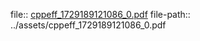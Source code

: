 file:: [cppeff_1729189121086_0.pdf](../assets/cppeff_1729189121086_0.pdf)
file-path:: ../assets/cppeff_1729189121086_0.pdf
